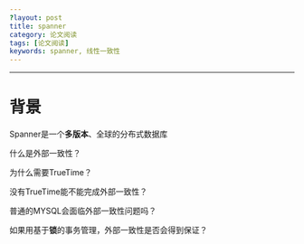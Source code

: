 ```yaml
---
?layout: post
title: spanner
category: 论文阅读
tags: [论文阅读]
keywords: spanner, 线性一致性
---
```


---

# 背景



Spanner是一个**多版本**、全球的分布式数据库

什么是外部一致性？

为什么需要TrueTime？

没有TrueTime能不能完成外部一致性？

普通的MYSQL会面临外部一致性问题吗？

如果用基于**锁**的事务管理，外部一致性是否会得到保证？
